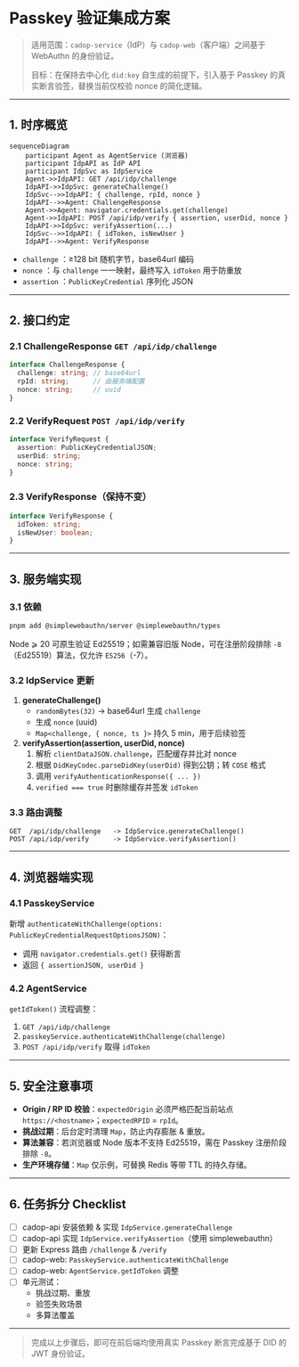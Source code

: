 # Passkey 验证集成方案

> 适用范围：`cadop-service`（IdP）与 `cadop-web`（客户端）之间基于 WebAuthn 的身份验证。
>
> 目标：在保持去中心化 `did:key` 自生成的前提下，引入基于 Passkey 的真实断言验签，替换当前仅校验 nonce 的简化逻辑。

---

## 1. 时序概览

```mermaid
sequenceDiagram
    participant Agent as AgentService (浏览器)
    participant IdpAPI as IdP API
    participant IdpSvc as IdpService
    Agent->>IdpAPI: GET /api/idp/challenge
    IdpAPI->>IdpSvc: generateChallenge()
    IdpSvc-->>IdpAPI: { challenge, rpId, nonce }
    IdpAPI-->>Agent: ChallengeResponse
    Agent->>Agent: navigator.credentials.get(challenge)
    Agent->>IdpAPI: POST /api/idp/verify { assertion, userDid, nonce }
    IdpAPI->>IdpSvc: verifyAssertion(...)
    IdpSvc-->>IdpAPI: { idToken, isNewUser }
    IdpAPI-->>Agent: VerifyResponse
```

* `challenge` ：≥128 bit 随机字节，base64url 编码
* `nonce` ：与 `challenge` 一一映射，最终写入 `idToken` 用于防重放
* `assertion` ：`PublicKeyCredential` 序列化 JSON

---

## 2. 接口约定

### 2.1 ChallengeResponse `GET /api/idp/challenge`
```ts
interface ChallengeResponse {
  challenge: string; // base64url
  rpId: string;      // 由服务端配置
  nonce: string;     // uuid
}
```

### 2.2 VerifyRequest `POST /api/idp/verify`
```ts
interface VerifyRequest {
  assertion: PublicKeyCredentialJSON;
  userDid: string;
  nonce: string;
}
```

### 2.3 VerifyResponse（保持不变）
```ts
interface VerifyResponse {
  idToken: string;
  isNewUser: boolean;
}
```

---

## 3. 服务端实现

### 3.1 依赖
```bash
pnpm add @simplewebauthn/server @simplewebauthn/types
```
Node ⩾ 20 可原生验证 Ed25519；如需兼容旧版 Node，可在注册阶段排除 `-8`（Ed25519）算法，仅允许 `ES256`（-7）。

### 3.2 IdpService 更新
1. **generateChallenge()**
   * `randomBytes(32)` → base64url 生成 `challenge`
   * 生成 `nonce` (uuid)
   * `Map<challenge, { nonce, ts }>` 持久 5 min，用于后续验签
2. **verifyAssertion(assertion, userDid, nonce)**
   1. 解析 `clientDataJSON.challenge`，匹配缓存并比对 nonce
   2. 根据 `DidKeyCodec.parseDidKey(userDid)` 得到公钥；转 `COSE` 格式
   3. 调用 `verifyAuthenticationResponse({ ... })`
   4. `verified === true` 时删除缓存并签发 `idToken`

### 3.3 路由调整
```text
GET  /api/idp/challenge   -> IdpService.generateChallenge()
POST /api/idp/verify      -> IdpService.verifyAssertion()
```

---

## 4. 浏览器端实现

### 4.1 PasskeyService
新增 `authenticateWithChallenge(options: PublicKeyCredentialRequestOptionsJSON)`：
* 调用 `navigator.credentials.get()` 获得断言
* 返回 `{ assertionJSON, userDid }`

### 4.2 AgentService
`getIdToken()` 流程调整：
1. `GET /api/idp/challenge`
2. `passkeyService.authenticateWithChallenge(challenge)`
3. `POST /api/idp/verify` 取得 `idToken`

---

## 5. 安全注意事项
* **Origin / RP ID 校验**：`expectedOrigin` 必须严格匹配当前站点 `https://<hostname>`；`expectedRPID` = `rpId`。
* **挑战过期**：后台定时清理 `Map`，防止内存膨胀 & 重放。
* **算法兼容**：若浏览器或 Node 版本不支持 Ed25519，需在 Passkey 注册阶段排除 `-8`。
* **生产环境存储**：`Map` 仅示例，可替换 Redis 等带 TTL 的持久存储。

---

## 6. 任务拆分 Checklist

- [ ] cadop-api 安装依赖 & 实现 `IdpService.generateChallenge`
- [ ] cadop-api 实现 `IdpService.verifyAssertion`（使用 simplewebauthn）
- [ ] 更新 Express 路由 `/challenge` & `/verify`
- [ ] cadop-web: `PasskeyService.authenticateWithChallenge`
- [ ] cadop-web: `AgentService.getIdToken` 调整
- [ ] 单元测试：
  - 挑战过期、重放
  - 验签失败场景
  - 多算法覆盖

---

> 完成以上步骤后，即可在前后端均使用真实 Passkey 断言完成基于 DID 的 JWT 身份验证。 